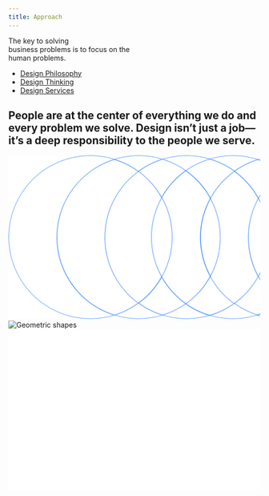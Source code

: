 ```yaml
---
title: Approach
---
```


<title-block>

The key to solving<br>
business problems
<span>is to focus on the
<br>human problems.</span>

<anchor-links>

<ul>
<li><a data-scroll href="#design-philosophy">Design Philosophy</a></li>
<li><a data-scroll href="#design-thinking">Design Thinking</a></li>
<li><a data-scroll href="#design-services">Design Services</a></li>
</ul>

</anchor-links>

</title-block>

<grid background="gray-10">
<column lg="8"  md="5">

## People are at the center of everything we do and every problem we solve. Design isn’t just a job—it’s a deep responsibility to the people we serve.

<icon name="PlexArrowDown"></icon>

</column>

</grid>

<tile
    feature="true"
    feature_style="alt"
    feature_heading="Design philosophy"
    feature_heading_secondary="The beliefs behind everything we do"
    feature_background="black"
    feature_description="Design is about giving people a path, both emotionally and functionally, towards their goals."
    href="/approach/design-philosophy"
    title="Learn more">
<img src="images/philosophy.svg" alt="Geometric shapes"/>
</tile>
<tile
    feature="true"
    feature_style="alt"
    feature_heading="Design thinking"
    feature_heading_secondary="Human-centered design at scale"
    feature_background="magenta-20"
    feature_description="Learn how you can apply the same framework our teams use every day."
    href="/approach/design-thinking"
    title="Learn more">
<img src="images/design-thinking.svg" alt="Geometric shapes"/>
</tile>
<tile
    feature="true"
    feature_style="alt"
    feature_heading="Design services"
    feature_heading_secondary="Your global business partner by design"
    feature_background="gray-80"
    feature_description="At IBM iX, we imagine the businesses of the future and help our clients make them real."
    href="/approach/design-services"
    title="Learn more">
<img src="images/services.svg" alt="Ven diagram emphasizing overlapping area"/>
</tile>
